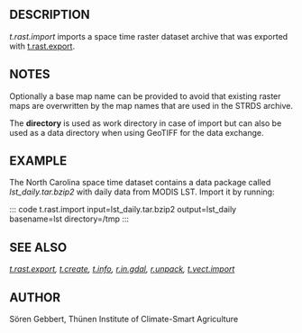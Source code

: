 ## DESCRIPTION

*t.rast.import* imports a space time raster dataset archive that was
exported with [t.rast.export](t.rast.export.html).

## NOTES

Optionally a base map name can be provided to avoid that existing raster
maps are overwritten by the map names that are used in the STRDS
archive.

The **directory** is used as work directory in case of import but can
also be used as a data directory when using GeoTIFF for the data
exchange.

## EXAMPLE

The North Carolina space time dataset contains a data package called
*lst_daily.tar.bzip2* with daily data from MODIS LST. Import it by
running:

::: code
    t.rast.import input=lst_daily.tar.bzip2 output=lst_daily \
                  basename=lst directory=/tmp
:::

## SEE ALSO

*[t.rast.export](t.rast.export.html), [t.create](t.create.html),
[t.info](t.info.html), [r.in.gdal](r.in.gdal.html),
[r.unpack](r.unpack.html), [t.vect.import](t.vect.import.html)*

## AUTHOR

Sören Gebbert, Thünen Institute of Climate-Smart Agriculture
